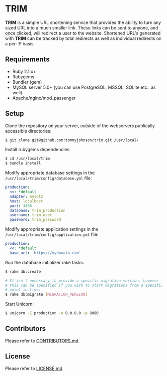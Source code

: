 # TRIM

**TRIM** is a simple URL shortening service that provides the ability to turn any sized URL into a much smaller link.
These links can be sent to anyone, and once clicked, will redirect a user to the website. Shortened URL's generated
with **TRIM** can be tracked by total redirects as well as individual redirects on a per-IP basis.

## Requirements
 - Ruby 2.1.x+
 - Rubygems
 - Bundler (gem)
 - MySQL server 5.0+ (you can use PostgreSQL, MSSQL, SQLite etc.. as well)
 - Apache/nginx/mod_passenger

## Setup
Clone the repository on your server, outside of the webservers publically accessible directories:
```sh
$ git clone git@github.com:tommyjohnson/trim.git /usr/local/
```

Install rubygems dependencies:
```sh
$ cd /usr/local/trim
$ bundle install
```

Modify appropriate database settings in the `/usr/local/trim/config/database.yml` file:
```yaml
production:
  <<: *default
  adapter: mysql2
  host: localhost
  port: 3306
  database: trim_production
  username: trim_user
  password: trim_password
```

Modify appropriate application settings in the `/usr/local/trim/config/application.yml` file:
```yaml
production:
  <<: *default
  base_url: 'https://mydomain.com'
```

Run the database initializer rake tasks:
```sh
$ rake db:create

# It isn't necessary to provide a specific migration version, however
# this can be specified if you wish to start migrations from a specific
# point in time.
$ rake db:migrate [MIGRATION_VERSION]
```

Start Unicorn:
```sh
$ unicorn -E production -o 0.0.0.0 -p 8080
```

## Contributors
Please refer to [CONTRIBUTORS.md](https://github.com/tommyjohnson/trim/blob/master/CONTRIBUTORS.md).

## License
Please refer to [LICENSE.md](https://github.com/tommyjohnson/trim/blob/master/LICENSE.md).
